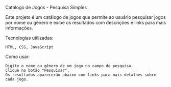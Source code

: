 Catálogo de Jogos - Pesquisa Simples

Este projeto é um catálogo de jogos que permite ao usuário pesquisar jogos por nome ou gênero e exibe os resultados com descrições e links para mais informações.

Tecnologias utilizadas:

    HTML, CSS, JavaScript

Como usar:

    Digite o nome ou gênero de um jogo no campo de pesquisa.
    Clique no botão "Pesquisar".
    Os resultados aparecerão abaixo com links para mais detalhes sobre cada jogo.

